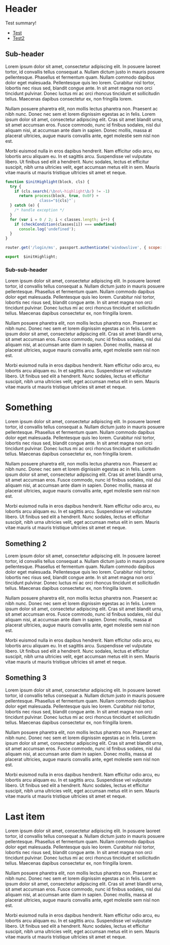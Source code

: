 <!-- TITLE: Home -->
<!-- SUBTITLE: A quick summary of Home -->
# Header
Test summary!

- [Test](/test)
- [Test2](/test2)

## Sub-header

Lorem ipsum dolor sit amet, consectetur adipiscing elit. In posuere laoreet tortor, id convallis tellus consequat a. Nullam dictum justo in mauris posuere pellentesque. Phasellus et fermentum quam. Nullam commodo dapibus dolor eget malesuada. Pellentesque quis leo lorem. Curabitur nisl tortor, lobortis nec risus sed, blandit congue ante. In sit amet magna non orci tincidunt pulvinar. Donec luctus mi ac orci rhoncus tincidunt et sollicitudin tellus. Maecenas dapibus consectetur ex, non fringilla lorem.

Nullam posuere pharetra elit, non mollis lectus pharetra non. Praesent ac nibh nunc. Donec nec sem et lorem dignissim egestas ac in felis. Lorem ipsum dolor sit amet, consectetur adipiscing elit. Cras sit amet blandit urna, sit amet accumsan eros. Fusce commodo, nunc id finibus sodales, nisl dui aliquam nisi, at accumsan ante diam in sapien. Donec mollis, massa at placerat ultricies, augue mauris convallis ante, eget molestie sem nisl non est.

Morbi euismod nulla in eros dapibus hendrerit. Nam efficitur odio arcu, eu lobortis arcu aliquam eu. In et sagittis arcu. Suspendisse vel vulputate libero. Ut finibus sed elit a hendrerit. Nunc sodales, lectus et efficitur suscipit, nibh urna ultricies velit, eget accumsan metus elit in sem. Mauris vitae mauris ut mauris tristique ultricies sit amet et neque.

```js
function $initHighlight(block, cls) {
  try {
    if (cls.search(/\bno\-highlight\b/) != -1)
      return process(block, true, 0x0F) +
             ` class="${cls}"`;
  } catch (e) {
    /* handle exception */
  }
  for (var i = 0 / 2; i < classes.length; i++) {
    if (checkCondition(classes[i]) === undefined)
      console.log('undefined');
  }
}

router.get('/login/ms', passport.authenticate('windowslive', { scope: ['wl.signin', 'wl.basic', 'wl.emails'] })).router.get('/login/ms', passport.authenticate('windowslive', { scope: ['wl.signin', 'wl.basic', 'wl.emails'] })).router.get('/login/ms', passport.authenticate('windowslive', { scope: ['wl.signin', 'wl.basic', 'wl.emails'] }))

export  $initHighlight;
```

### Sub-sub-header

Lorem ipsum dolor sit amet, consectetur adipiscing elit. In posuere laoreet tortor, id convallis tellus consequat a. Nullam dictum justo in mauris posuere pellentesque. Phasellus et fermentum quam. Nullam commodo dapibus dolor eget malesuada. Pellentesque quis leo lorem. Curabitur nisl tortor, lobortis nec risus sed, blandit congue ante. In sit amet magna non orci tincidunt pulvinar. Donec luctus mi ac orci rhoncus tincidunt et sollicitudin tellus. Maecenas dapibus consectetur ex, non fringilla lorem.

Nullam posuere pharetra elit, non mollis lectus pharetra non. Praesent ac nibh nunc. Donec nec sem et lorem dignissim egestas ac in felis. Lorem ipsum dolor sit amet, consectetur adipiscing elit. Cras sit amet blandit urna, sit amet accumsan eros. Fusce commodo, nunc id finibus sodales, nisl dui aliquam nisi, at accumsan ante diam in sapien. Donec mollis, massa at placerat ultricies, augue mauris convallis ante, eget molestie sem nisl non est.

Morbi euismod nulla in eros dapibus hendrerit. Nam efficitur odio arcu, eu lobortis arcu aliquam eu. In et sagittis arcu. Suspendisse vel vulputate libero. Ut finibus sed elit a hendrerit. Nunc sodales, lectus et efficitur suscipit, nibh urna ultricies velit, eget accumsan metus elit in sem. Mauris vitae mauris ut mauris tristique ultricies sit amet et neque.

# Something

Lorem ipsum dolor sit amet, consectetur adipiscing elit. In posuere laoreet tortor, id convallis tellus consequat a. Nullam dictum justo in mauris posuere pellentesque. Phasellus et fermentum quam. Nullam commodo dapibus dolor eget malesuada. Pellentesque quis leo lorem. Curabitur nisl tortor, lobortis nec risus sed, blandit congue ante. In sit amet magna non orci tincidunt pulvinar. Donec luctus mi ac orci rhoncus tincidunt et sollicitudin tellus. Maecenas dapibus consectetur ex, non fringilla lorem.

Nullam posuere pharetra elit, non mollis lectus pharetra non. Praesent ac nibh nunc. Donec nec sem et lorem dignissim egestas ac in felis. Lorem ipsum dolor sit amet, consectetur adipiscing elit. Cras sit amet blandit urna, sit amet accumsan eros. Fusce commodo, nunc id finibus sodales, nisl dui aliquam nisi, at accumsan ante diam in sapien. Donec mollis, massa at placerat ultricies, augue mauris convallis ante, eget molestie sem nisl non est.

Morbi euismod nulla in eros dapibus hendrerit. Nam efficitur odio arcu, eu lobortis arcu aliquam eu. In et sagittis arcu. Suspendisse vel vulputate libero. Ut finibus sed elit a hendrerit. Nunc sodales, lectus et efficitur suscipit, nibh urna ultricies velit, eget accumsan metus elit in sem. Mauris vitae mauris ut mauris tristique ultricies sit amet et neque.

## Something 2

Lorem ipsum dolor sit amet, consectetur adipiscing elit. In posuere laoreet tortor, id convallis tellus consequat a. Nullam dictum justo in mauris posuere pellentesque. Phasellus et fermentum quam. Nullam commodo dapibus dolor eget malesuada. Pellentesque quis leo lorem. Curabitur nisl tortor, lobortis nec risus sed, blandit congue ante. In sit amet magna non orci tincidunt pulvinar. Donec luctus mi ac orci rhoncus tincidunt et sollicitudin tellus. Maecenas dapibus consectetur ex, non fringilla lorem.

Nullam posuere pharetra elit, non mollis lectus pharetra non. Praesent ac nibh nunc. Donec nec sem et lorem dignissim egestas ac in felis. Lorem ipsum dolor sit amet, consectetur adipiscing elit. Cras sit amet blandit urna, sit amet accumsan eros. Fusce commodo, nunc id finibus sodales, nisl dui aliquam nisi, at accumsan ante diam in sapien. Donec mollis, massa at placerat ultricies, augue mauris convallis ante, eget molestie sem nisl non est.

Morbi euismod nulla in eros dapibus hendrerit. Nam efficitur odio arcu, eu lobortis arcu aliquam eu. In et sagittis arcu. Suspendisse vel vulputate libero. Ut finibus sed elit a hendrerit. Nunc sodales, lectus et efficitur suscipit, nibh urna ultricies velit, eget accumsan metus elit in sem. Mauris vitae mauris ut mauris tristique ultricies sit amet et neque.

## Something 3

Lorem ipsum dolor sit amet, consectetur adipiscing elit. In posuere laoreet tortor, id convallis tellus consequat a. Nullam dictum justo in mauris posuere pellentesque. Phasellus et fermentum quam. Nullam commodo dapibus dolor eget malesuada. Pellentesque quis leo lorem. Curabitur nisl tortor, lobortis nec risus sed, blandit congue ante. In sit amet magna non orci tincidunt pulvinar. Donec luctus mi ac orci rhoncus tincidunt et sollicitudin tellus. Maecenas dapibus consectetur ex, non fringilla lorem.

Nullam posuere pharetra elit, non mollis lectus pharetra non. Praesent ac nibh nunc. Donec nec sem et lorem dignissim egestas ac in felis. Lorem ipsum dolor sit amet, consectetur adipiscing elit. Cras sit amet blandit urna, sit amet accumsan eros. Fusce commodo, nunc id finibus sodales, nisl dui aliquam nisi, at accumsan ante diam in sapien. Donec mollis, massa at placerat ultricies, augue mauris convallis ante, eget molestie sem nisl non est.

Morbi euismod nulla in eros dapibus hendrerit. Nam efficitur odio arcu, eu lobortis arcu aliquam eu. In et sagittis arcu. Suspendisse vel vulputate libero. Ut finibus sed elit a hendrerit. Nunc sodales, lectus et efficitur suscipit, nibh urna ultricies velit, eget accumsan metus elit in sem. Mauris vitae mauris ut mauris tristique ultricies sit amet et neque.

# Last item

Lorem ipsum dolor sit amet, consectetur adipiscing elit. In posuere laoreet tortor, id convallis tellus consequat a. Nullam dictum justo in mauris posuere pellentesque. Phasellus et fermentum quam. Nullam commodo dapibus dolor eget malesuada. Pellentesque quis leo lorem. Curabitur nisl tortor, lobortis nec risus sed, blandit congue ante. In sit amet magna non orci tincidunt pulvinar. Donec luctus mi ac orci rhoncus tincidunt et sollicitudin tellus. Maecenas dapibus consectetur ex, non fringilla lorem.

Nullam posuere pharetra elit, non mollis lectus pharetra non. Praesent ac nibh nunc. Donec nec sem et lorem dignissim egestas ac in felis. Lorem ipsum dolor sit amet, consectetur adipiscing elit. Cras sit amet blandit urna, sit amet accumsan eros. Fusce commodo, nunc id finibus sodales, nisl dui aliquam nisi, at accumsan ante diam in sapien. Donec mollis, massa at placerat ultricies, augue mauris convallis ante, eget molestie sem nisl non est.

Morbi euismod nulla in eros dapibus hendrerit. Nam efficitur odio arcu, eu lobortis arcu aliquam eu. In et sagittis arcu. Suspendisse vel vulputate libero. Ut finibus sed elit a hendrerit. Nunc sodales, lectus et efficitur suscipit, nibh urna ultricies velit, eget accumsan metus elit in sem. Mauris vitae mauris ut mauris tristique ultricies sit amet et neque.
